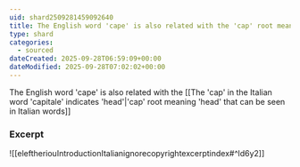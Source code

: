 ```yaml
---
uid: shard2509281459092640
title: The English word 'cape' is also related with the 'cap' root meaning 'head'
type: shard
categories:
  - sourced
dateCreated: 2025-09-28T06:59:09+00:00
dateModified: 2025-09-28T07:02:02+00:00
---
```

The English word 'cape' is also related with the [[The 'cap' in the Italian word 'capitale' indicates 'head'|'cap' root meaning 'head' that can be seen in Italian words]]
### Excerpt
![[eleftheriouIntroductionItalianignorecopyrightexcerptindex#^ld6y2]]